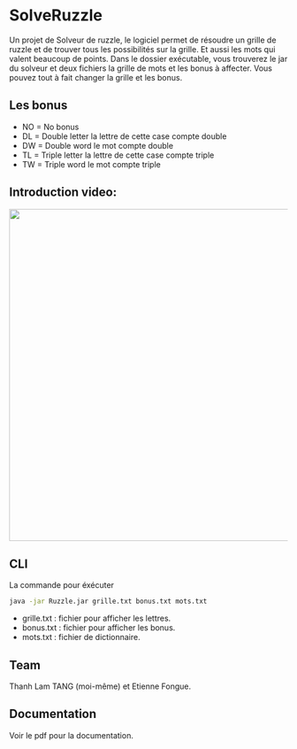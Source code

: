 # SolveRuzzle

Un projet de Solveur de ruzzle, le logiciel permet de résoudre un grille de ruzzle et de trouver tous les possibilités sur la grille.
Et aussi les mots qui valent beaucoup de points.
Dans le dossier exécutable, vous trouverez le jar du solveur et deux fichiers la grille de mots et les bonus à affecter.
Vous pouvez tout à fait changer la grille et les bonus.

## Les bonus 
 - NO = No bonus
 - DL = Double letter la lettre de cette case compte double
 - DW = Double word le mot compte double
 - TL = Triple letter la lettre de cette case compte triple
 - TW = Triple word le mot compte triple

## Introduction video:

<a href="https://www.youtube.com/watch?v=qr8oqOi7ZvE" align="center">
 <img src="https://images-eu.ssl-images-amazon.com/images/I/61cr495mBWL.png" width="600" />
</a>

## CLI 

La commande pour éxécuter 
```bash
java -jar Ruzzle.jar grille.txt bonus.txt mots.txt
```
 - grille.txt : fichier pour afficher les lettres.
 - bonus.txt : fichier pour afficher les bonus.
 - mots.txt : fichier de dictionnaire.

## Team 

Thanh Lam TANG (moi-même) et Etienne Fongue.

## Documentation 

Voir le pdf pour la documentation.


